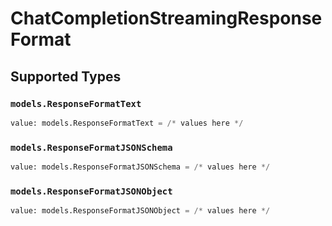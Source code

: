 # ChatCompletionStreamingResponseFormat


## Supported Types

### `models.ResponseFormatText`

```python
value: models.ResponseFormatText = /* values here */
```

### `models.ResponseFormatJSONSchema`

```python
value: models.ResponseFormatJSONSchema = /* values here */
```

### `models.ResponseFormatJSONObject`

```python
value: models.ResponseFormatJSONObject = /* values here */
```

